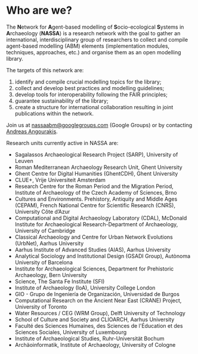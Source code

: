 # Who are we?

The **N**etwork for **A**gent-based modelling of **S**ocio-ecological **S**ystems in **A**rchaeology (**NASSA**) is a research network with the goal to gather an international, interdisciplinary group of researchers to collect and compile agent-based modelling (ABM) elements (implementation modules, techniques, approaches, etc.) and organise them as an open modelling library.

The targets of this network are:

1. identify and compile crucial modelling topics for the library;
2. collect and develop best practices and modelling guidelines;
3. develop tools for interoperability following the FAIR principles;
4. guarantee sustainability of the library;
5. create a structure for international collaboration resulting in joint publications within the network.

Join us at nassaabm@googlegroups.com (Google Groups) or by contacting [Andreas Angourakis](andros.spica@gmail.com).

Research units currently active in NASSA are:

* Sagalassos Archaeological Research Project (SARP), University of Leuven
* Roman Mediterranean Archaeology Research Unit, Ghent University
* Ghent Centre for Digital Humanities (GhentCDH), Ghent University
* CLUE+, Vrije Universiteit Amsterdam
* Research Centre for the Roman Period and the Migration Period, Institute of Archaeology of the Czech Academy of Sciences, Brno
* Cultures and Environments. Prehistory, Antiquity and Middle Ages (CEPAM), French National Centre for Scientific Research (CNRS), University Côte d’Azur
* Computational and Digital Archaeology Laboratory (CDAL), McDonald Institute for Archaeological Research-Department of Archaeology, University of Cambridge
* Classical Archaeology and Centre for Urban Network Evolutions (UrbNet), Aarhus University
* Aarhus Institute of Advanced Studies (AIAS), Aarhus University
* Analytical Sociology and Institutional Design (GSADI Group), Autònoma University of Barcelona
* Institute for Archaeological Sciences, Department for Prehistoric Archaeology, Bern University
* Science, The Santa Fe Institute (SFI)
* Institute of Archaeology (IoA), University College London
* GIO - Grupo de Ingeniería de Organización, Universidad de Burgos
* Computational Research on the Ancient Near East (CRANE) Project, University of Toronto
* Water Resources / CEG (WRM Group), Delft University of Technology
* School of Culture and Society and CLIOARCH, Aarhus University
* Faculté des Sciences Humaines, des Sciences de l'Éducation et des Sciences Sociales, University of Luxembourg 
* Institute of Archaeological Studies, Ruhr-Universität Bochum
* Archäoinformatik, Institute of Archaeology, University of Cologne
